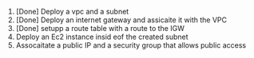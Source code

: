 
1. [Done] Deploy a vpc and a subnet
2. [Done] Deploy an internet gateway and assicaite it with the VPC
3. [Done] setupp a route table with a route to the IGW
4. Deploy an Ec2 instance insid eof the created subnet
5. Assocaitate a public IP and a security group that allows public access